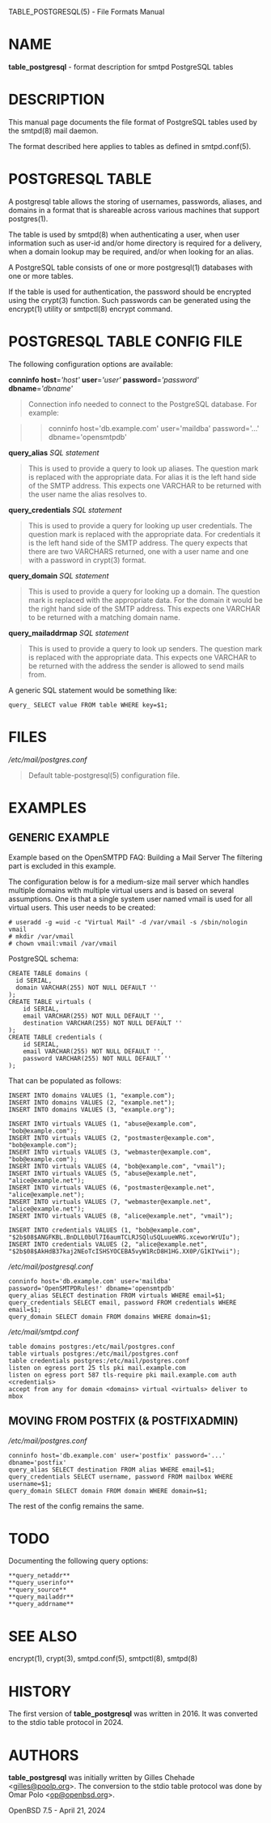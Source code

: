 TABLE\_POSTGRESQL(5) - File Formats Manual

# NAME

**table\_postgresql** - format description for smtpd PostgreSQL tables

# DESCRIPTION

This manual page documents the file format of PostgreSQL tables used
by the
smtpd(8)
mail daemon.

The format described here applies to tables as defined in
smtpd.conf(5).

# POSTGRESQL TABLE

A postgresql table allows the storing of usernames, passwords, aliases, and
domains in a format that is shareable across various machines that support
postgres(1).

The table is used by
smtpd(8)
when authenticating a user, when user information such as user-id and/or
home directory is required for a delivery, when a domain lookup may be required,
and/or when looking for an alias.

A PostgreSQL table consists of one or more
postgresql(1)
databases with one or more tables.

If the table is used for authentication, the password should be
encrypted using the
crypt(3)
function.
Such passwords can be generated using the
encrypt(1)
utility or
smtpctl(8)
encrypt command.

# POSTGRESQL TABLE CONFIG FILE

The following configuration options are available:

**conninfo**
**host**=*'host'*
**user**=*'user'*
**password**=*'password'*
**dbname**=*'dbname'*

> Connection info needed to connect to the PostgreSQL database.
> For example:

> > conninfo host='db.example.com' user='maildba' password='...' dbname='opensmtpdb'

**query\_alias**
*SQL statement*

> This is used to provide a query to look up aliases.
> The question mark is replaced with the appropriate data.
> For alias it is the left hand side of the SMTP address.
> This expects one VARCHAR to be returned with the user name the alias
> resolves to.

**query\_credentials**
*SQL statement*

> This is used to provide a query for looking up user credentials.
> The question mark is replaced with the appropriate data.
> For credentials it is the left hand side of the SMTP address.
> The query expects that there are two VARCHARS returned, one with a user
> name and one with a password in
> crypt(3)
> format.

**query\_domain**
*SQL statement*

> This is used to provide a query for looking up a domain.
> The question mark is replaced with the appropriate data.
> For the domain it would be the right hand side of the SMTP address.
> This expects one VARCHAR to be returned with a matching domain name.

**query\_mailaddrmap**
*SQL statement*

> This is used to provide a query to look up senders.
> The question mark is replaced with the appropriate data.
> This expects one VARCHAR to be returned with the address the sender
> is allowed to send mails from.

A generic SQL statement would be something like:

	query_ SELECT value FROM table WHERE key=$1;

# FILES

*/etc/mail/postgres.conf*

> Default
> table-postgresql(5)
> configuration file.

# EXAMPLES

## GENERIC EXAMPLE

Example based on the OpenSMTPD FAQ: Building a Mail Server
The filtering part is excluded in this example.

The configuration below is for a medium-size mail server which handles
multiple domains with multiple virtual users and is based on several
assumptions.
One is that a single system user named vmail is used for all virtual users.
This user needs to be created:

	# useradd -g =uid -c "Virtual Mail" -d /var/vmail -s /sbin/nologin vmail
	# mkdir /var/vmail
	# chown vmail:vmail /var/vmail

PostgreSQL schema:

	CREATE TABLE domains (
	  id SERIAL,
	  domain VARCHAR(255) NOT NULL DEFAULT ''
	);
	CREATE TABLE virtuals (
	    id SERIAL,
	    email VARCHAR(255) NOT NULL DEFAULT '',
	    destination VARCHAR(255) NOT NULL DEFAULT ''
	);
	CREATE TABLE credentials (
	    id SERIAL,
	    email VARCHAR(255) NOT NULL DEFAULT '',
	    password VARCHAR(255) NOT NULL DEFAULT ''
	);

That can be populated as follows:

	INSERT INTO domains VALUES (1, "example.com");
	INSERT INTO domains VALUES (2, "example.net");
	INSERT INTO domains VALUES (3, "example.org");
	
	INSERT INTO virtuals VALUES (1, "abuse@example.com", "bob@example.com");
	INSERT INTO virtuals VALUES (2, "postmaster@example.com", "bob@example.com");
	INSERT INTO virtuals VALUES (3, "webmaster@example.com", "bob@example.com");
	INSERT INTO virtuals VALUES (4, "bob@example.com", "vmail");
	INSERT INTO virtuals VALUES (5, "abuse@example.net", "alice@example.net");
	INSERT INTO virtuals VALUES (6, "postmaster@example.net", "alice@example.net");
	INSERT INTO virtuals VALUES (7, "webmaster@example.net", "alice@example.net");
	INSERT INTO virtuals VALUES (8, "alice@example.net", "vmail");
	
	INSERT INTO credentials VALUES (1, "bob@example.com", "$2b$08$ANGFKBL.BnDLL0bUl7I6aumTCLRJSQluSQLuueWRG.xceworWrUIu");
	INSERT INTO credentials VALUES (2, "alice@example.net", "$2b$08$AkHdB37kaj2NEoTcISHSYOCEBA5vyW1RcD8H1HG.XX0P/G1KIYwii");

*/etc/mail/postgresql.conf*

	conninfo host='db.example.com' user='maildba' password='OpenSMTPDRules!' dbname='opensmtpdb'
	query_alias SELECT destination FROM virtuals WHERE email=$1;
	query_credentials SELECT email, password FROM credentials WHERE email=$1;
	query_domain SELECT domain FROM domains WHERE domain=$1;

*/etc/mail/smtpd.conf*

	table domains postgres:/etc/mail/postgres.conf
	table virtuals postgres:/etc/mail/postgres.conf
	table credentials postgres:/etc/mail/postgres.conf
	listen on egress port 25 tls pki mail.example.com
	listen on egress port 587 tls-require pki mail.example.com auth <credentials>
	accept from any for domain <domains> virtual <virtuals> deliver to mbox

## MOVING FROM POSTFIX (& POSTFIXADMIN)

*/etc/mail/postgres.conf*

	conninfo host='db.example.com' user='postfix' password='...' dbname='postfix'
	query_alias SELECT destination FROM alias WHERE email=$1;
	query_credentials SELECT username, password FROM mailbox WHERE username=$1;
	query_domain SELECT domain FROM domain WHERE domain=$1;

The rest of the config remains the same.

# TODO

Documenting the following query options:

	**query_netaddr**
	**query_userinfo**
	**query_source**
	**query_mailaddr**
	**query_addrname**

# SEE ALSO

encrypt(1),
crypt(3),
smtpd.conf(5),
smtpctl(8),
smtpd(8)

# HISTORY

The first version of
**table\_postgresql**
was written in 2016.
It was converted to the stdio table protocol in 2024.

# AUTHORS

**table\_postgresql**
was initially written by
Gilles Chehade &lt;[gilles@poolp.org](mailto:gilles@poolp.org)&gt;.
The conversion to the stdio table protocol was done by
Omar Polo &lt;[op@openbsd.org](mailto:op@openbsd.org)&gt;.

OpenBSD 7.5 - April 21, 2024

